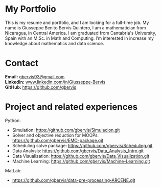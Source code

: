 # My Portfolio
This is my resume and portfolio, and I am looking for a full-time job.
My name is Giusseppe Benito Bervis Quintero, I am a mathematician from Nicaragua, in Central America.
I am graduated from Cantabria's University, Spain with an M.Sc. in Math and Computing. I’m interested in increase my knowledge about mathematics and data science.

# Contact
**Email:** gbervis93@gmail.com \
**LinkedIn:** www.linkedin.com/in/Giusseppe-Bervis \
**GitHub:** https://github.com/gbervis 

# Project and related experiences
Python:
- Simulation: https://github.com/gbervis/Simulacion.git
- Solver and objective reduction for MOOPs: https://github.com/gbervis/EMO-package.git
- Scheduling solve package: https://github.com/gbervis/Scheduling.git
- Data Analysis: https://github.com/gbervis/Data_Analysis_Intro.git
- Data Visualization: https://github.com/gbervis/Data_Visualization.git
- Machine Learning: https://github.com/gbervis/Machine-Learning.git

MatLab:
- https://github.com/gbervis/data-pre-processing-ARCENE.git
